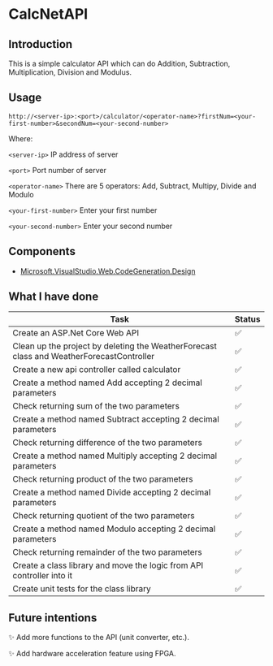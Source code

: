 # CalcNetAPI

## Introduction

This is a simple calculator API which can do Addition, Subtraction, Multiplication, Division and Modulus.

## Usage

```
http://<server-ip>:<port>/calculator/<operator-name>?firstNum=<your-first-number>&secondNum=<your-second-number>
```

Where:

`<server-ip>` IP address of server

`<port>` Port number of server

`<operator-name>` There are 5 operators: Add, Subtract, Multipy, Divide and Modulo

`<your-first-number>` Enter your first number

`<your-second-number>` Enter your second number

## Components

- [Microsoft.VisualStudio.Web.CodeGeneration.Design](https://www.nuget.org/packages/Microsoft.VisualStudio.Web.CodeGeneration.Design/)

## What I have done

 | Task                                                                                     | Status             |
 | ---------------------------------------------------------------------------------------- | ------------------ |
 | Create an ASP.Net Core Web API                                                           | :white_check_mark: |
 | Clean up the project by deleting the WeatherForecast class and WeatherForecastController | :white_check_mark: |
 | Create a new api controller called calculator                                            | :white_check_mark: |
 | Create a method named Add accepting 2 decimal parameters                                 | :white_check_mark: |
 | Check returning sum of the two parameters                                                | :white_check_mark: |
 | Create a method named Subtract accepting 2 decimal parameters                            | :white_check_mark: |
 | Check returning difference of the two parameters                                         | :white_check_mark: |
 | Create a method named Multiply accepting 2 decimal parameters                            | :white_check_mark: |
 | Check returning product of the two parameters                                            | :white_check_mark: |
 | Create a method named Divide accepting 2 decimal parameters                              | :white_check_mark: |
 | Check returning quotient of the two parameters                                           | :white_check_mark: |
 | Create a method named Modulo accepting 2 decimal parameters                              | :white_check_mark: |
 | Check returning remainder of the two parameters                                          | :white_check_mark: |
 | Create a class library and move the logic from API controller into it                    | :white_check_mark: |
 | Create unit tests for the class library                                                  | :white_check_mark: |

## Future intentions

:sparkles: Add more functions to the API (unit converter, etc.).

:sparkles: Add hardware acceleration feature using FPGA.
